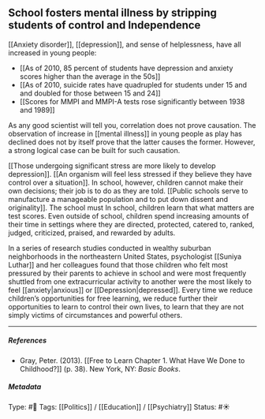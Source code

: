 ## School fosters mental illness by stripping students of control and Independence # 

[[Anxiety disorder]], [[depression]], and sense of helplessness, have all increased in young people:

- [[As of 2010, 85 percent of students have depression and anxiety scores higher than the average in the 50s]]
- [[As of 2010, suicide rates have quadrupled for students under 15 and and doubled for those between 15 and 24]]
- [[Scores for MMPI and MMPI-A tests rose significantly between 1938 and 1989]]

As any good scientist will tell you, correlation does not prove causation. The observation of increase in [[mental illness]] in young people as play has declined does not by itself prove that the latter causes the former. However, a strong logical case can be built for such causation.

[[Those undergoing significant stress are more likely to develop depression]]. [[An organism will feel less stressed if they believe they have control over a situation]]. In school, however, children cannot make their own decisions; their job is to do as they are told. [[Public schools serve to manufacture a manageable population and to put down dissent and originality]]. The school must In school, children learn that what matters are test scores. Even outside of school, children spend increasing amounts of their time in settings where they are directed, protected, catered to, ranked, judged, criticized, praised, and rewarded by adults. 

In a series of research studies conducted in wealthy suburban neighborhoods in the northeastern United States, psychologist [[Suniya Luthar]] and her colleagues found that those children who felt most pressured by their parents to achieve in school and were most frequently shuttled from one extracurricular activity to another were the most likely to feel [[anxiety|anxious]] or [[Depression|depressed]]. Every time we reduce children’s opportunities for free learning, we reduce further their opportunities to learn to control their own lives, to learn that they are not simply victims of circumstances and powerful others.

___

##### References

- Gray, Peter. (2013). [[Free to Learn Chapter 1. What Have We Done to Childhood?]] (p. 38). New York, NY: _Basic Books_.

##### Metadata

Type: #🔴 
Tags:  [[Politics]] / [[Education]] / [[Psychiatry]]
Status: #☀️ 
